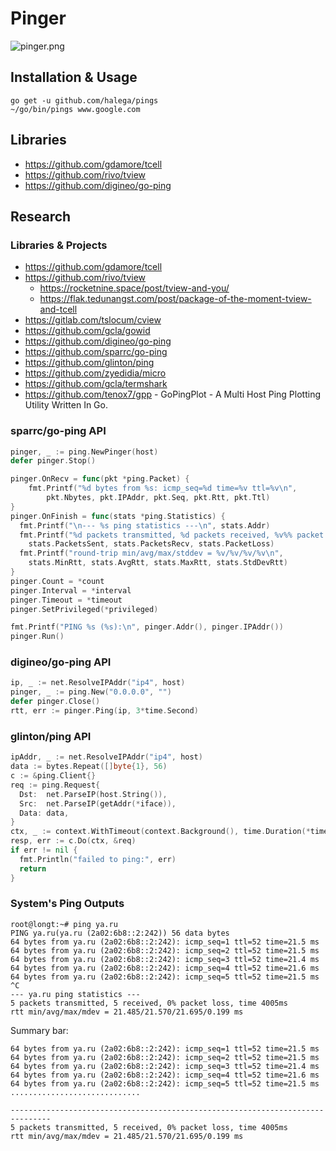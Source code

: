 # Pinger

![pinger.png](https://i.imgur.com/g3AIoq0.png)

## Installation & Usage

```
go get -u github.com/halega/pings
~/go/bin/pings www.google.com
```

## Libraries

- https://github.com/gdamore/tcell
- https://github.com/rivo/tview
- https://github.com/digineo/go-ping


## Research

### Libraries & Projects

- https://github.com/gdamore/tcell
- https://github.com/rivo/tview
  - https://rocketnine.space/post/tview-and-you/
  - https://flak.tedunangst.com/post/package-of-the-moment-tview-and-tcell
- https://gitlab.com/tslocum/cview
- https://github.com/gcla/gowid
- https://github.com/digineo/go-ping
- https://github.com/sparrc/go-ping
- https://github.com/glinton/ping
- https://github.com/zyedidia/micro
- https://github.com/gcla/termshark
- https://github.com/tenox7/gpp - GoPingPlot - A Multi Host Ping Plotting Utility Written In Go.

### sparrc/go-ping API

```go
pinger, _ := ping.NewPinger(host)
defer pinger.Stop()

pinger.OnRecv = func(pkt *ping.Packet) {
	fmt.Printf("%d bytes from %s: icmp_seq=%d time=%v ttl=%v\n",
		pkt.Nbytes, pkt.IPAddr, pkt.Seq, pkt.Rtt, pkt.Ttl)
}
pinger.OnFinish = func(stats *ping.Statistics) {
  fmt.Printf("\n--- %s ping statistics ---\n", stats.Addr)
  fmt.Printf("%d packets transmitted, %d packets received, %v%% packet loss\n",
    stats.PacketsSent, stats.PacketsRecv, stats.PacketLoss)
  fmt.Printf("round-trip min/avg/max/stddev = %v/%v/%v/%v\n",
    stats.MinRtt, stats.AvgRtt, stats.MaxRtt, stats.StdDevRtt)
}
pinger.Count = *count
pinger.Interval = *interval
pinger.Timeout = *timeout
pinger.SetPrivileged(*privileged)

fmt.Printf("PING %s (%s):\n", pinger.Addr(), pinger.IPAddr())
pinger.Run()
```

### digineo/go-ping API

```go
ip, _ := net.ResolveIPAddr("ip4", host)
pinger, _ := ping.New("0.0.0.0", "")
defer pinger.Close()
rtt, err := pinger.Ping(ip, 3*time.Second)
```

### glinton/ping API

```go
ipAddr, _ := net.ResolveIPAddr("ip4", host)
data := bytes.Repeat([]byte{1}, 56)
c := &ping.Client{}
req := ping.Request{
  Dst:  net.ParseIP(host.String()),
  Src:  net.ParseIP(getAddr(*iface)),
  Data: data,
}
ctx, _ := context.WithTimeout(context.Background(), time.Duration(*timeout*float64(time.Second)))
resp, err := c.Do(ctx, &req)
if err != nil {
  fmt.Println("failed to ping:", err)
  return
}
```

### System's Ping Outputs

```
root@longt:~# ping ya.ru
PING ya.ru(ya.ru (2a02:6b8::2:242)) 56 data bytes
64 bytes from ya.ru (2a02:6b8::2:242): icmp_seq=1 ttl=52 time=21.5 ms
64 bytes from ya.ru (2a02:6b8::2:242): icmp_seq=2 ttl=52 time=21.5 ms
64 bytes from ya.ru (2a02:6b8::2:242): icmp_seq=3 ttl=52 time=21.4 ms
64 bytes from ya.ru (2a02:6b8::2:242): icmp_seq=4 ttl=52 time=21.6 ms
64 bytes from ya.ru (2a02:6b8::2:242): icmp_seq=5 ttl=52 time=21.5 ms
^C
--- ya.ru ping statistics ---
5 packets transmitted, 5 received, 0% packet loss, time 4005ms
rtt min/avg/max/mdev = 21.485/21.570/21.695/0.199 ms
```

Summary bar:

```
64 bytes from ya.ru (2a02:6b8::2:242): icmp_seq=1 ttl=52 time=21.5 ms
64 bytes from ya.ru (2a02:6b8::2:242): icmp_seq=2 ttl=52 time=21.5 ms
64 bytes from ya.ru (2a02:6b8::2:242): icmp_seq=3 ttl=52 time=21.4 ms
64 bytes from ya.ru (2a02:6b8::2:242): icmp_seq=4 ttl=52 time=21.6 ms
64 bytes from ya.ru (2a02:6b8::2:242): icmp_seq=5 ttl=52 time=21.5 ms
.............................

-------------------------------------------------------------------------------
5 packets transmitted, 5 received, 0% packet loss, time 4005ms
rtt min/avg/max/mdev = 21.485/21.570/21.695/0.199 ms
```